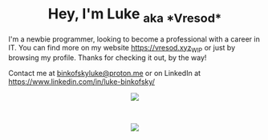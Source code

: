 <h1 align="center">Hey, I'm Luke <sub>aka *Vresod*</sub></h1>

I'm a newbie programmer, looking to become a professional with a career in IT. You can find more on my website https://vresod.xyz<sub>WIP</sub> or just by browsing my profile. Thanks for checking it out, by the way!

Contact me at binkofskyluke@proton.me or on LinkedIn at https://www.linkedin.com/in/luke-binkofsky/
<p align="center">
<picture>
	<source
		srcset="https://github-readme-stats.vercel.app/api?username=Vresod&show_icons=true&theme=monokai"
		media="(prefers-color-scheme: dark)"
 	/>
	<source
		srcset="https://github-readme-stats.vercel.app/api?username=Vresod&show_icons=true&theme=solarized-light"
		media="(prefers-color-scheme: light), (prefers-color-scheme: no-preference)"
	/>
	<img src="(prefers-color-scheme: light), (prefers-color-scheme: no-preference)" />
</picture>
</p>
<br>
<p align="center">
<picture>
	<source
		srcset="https://github-readme-stats.vercel.app/api/top-langs/?username=Vresod&show_icons=true&layout=compact&theme=monokai"
		media="(prefers-color-scheme: dark)"
 	/>
	<source
		srcset="https://github-readme-stats.vercel.app/api/top-langs/?username=Vresod&show_icons=true&layout=compact&theme=solarized-light"
		media="(prefers-color-scheme: light), (prefers-color-scheme: no-preference)"
	/>
	<img src="https://github-readme-stats.vercel.app/api/top-langs/?username=Vresod&show_icons=true&layout=compact&theme=solarized-light" />
</picture>
</p>